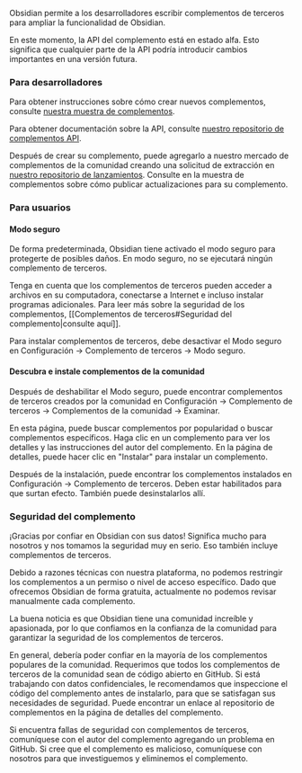 Obsidian permite a los desarrolladores escribir complementos de terceros para ampliar la funcionalidad de Obsidian.

En este momento, la API del complemento está en estado alfa. Esto significa que cualquier parte de la API podría introducir cambios importantes en una versión futura.

### Para desarrolladores
Para obtener instrucciones sobre cómo crear nuevos complementos, consulte [nuestra muestra de complementos](https://github.com/obsidianmd/obsidian-sample-plugin).

Para obtener documentación sobre la API, consulte [nuestro repositorio de complementos API](https://github.com/obsidianmd/obsidian-api).

Después de crear su complemento, puede agregarlo a nuestro mercado de complementos de la comunidad creando una solicitud de extracción en [nuestro repositorio de lanzamientos](https://github.com/obsidianmd/obsidian-releases). Consulte en la muestra de complementos sobre cómo publicar actualizaciones para su complemento.

### Para usuarios
#### Modo seguro
De forma predeterminada, Obsidian tiene activado el modo seguro para protegerte de posibles daños. En modo seguro, no se ejecutará ningún complemento de terceros.

Tenga en cuenta que los complementos de terceros pueden acceder a archivos en su computadora, conectarse a Internet e incluso instalar programas adicionales. Para leer más sobre la seguridad de los complementos, [[Complementos de terceros#Seguridad del complemento|consulte aquí]].

Para instalar complementos de terceros, debe desactivar el Modo seguro en Configuración → Complemento de terceros → Modo seguro.

#### Descubra e instale complementos de la comunidad
Después de deshabilitar el Modo seguro, puede encontrar complementos de terceros creados por la comunidad en Configuración → Complemento de terceros → Complementos de la comunidad → Examinar.

En esta página, puede buscar complementos por popularidad o buscar complementos específicos. Haga clic en un complemento para ver los detalles y las instrucciones del autor del complemento. En la página de detalles, puede hacer clic en "Instalar" para instalar un complemento.

Después de la instalación, puede encontrar los complementos instalados en Configuración → Complemento de terceros. Deben estar habilitados para que surtan efecto. También puede desinstalarlos allí.

### Seguridad del complemento
¡Gracias por confiar en Obsidian con sus datos! Significa mucho para nosotros y nos tomamos la seguridad muy en serio. Eso también incluye complementos de terceros.

Debido a razones técnicas con nuestra plataforma, no podemos restringir los complementos a un permiso o nivel de acceso específico. Dado que ofrecemos Obsidian de forma gratuita, actualmente no podemos revisar manualmente cada complemento.

La buena noticia es que Obsidian tiene una comunidad increíble y apasionada, por lo que confiamos en la confianza de la comunidad para garantizar la seguridad de los complementos de terceros.

En general, debería poder confiar en la mayoría de los complementos populares de la comunidad. Requerimos que todos los complementos de terceros de la comunidad sean de código abierto en GitHub. Si está trabajando con datos confidenciales, le recomendamos que inspeccione el código del complemento antes de instalarlo, para que se satisfagan sus necesidades de seguridad. Puede encontrar un enlace al repositorio de complementos en la página de detalles del complemento.

Si encuentra fallas de seguridad con complementos de terceros, comuníquese con el autor del complemento agregando un problema en GitHub. Si cree que el complemento es malicioso, comuníquese con nosotros para que investiguemos y eliminemos el complemento.

